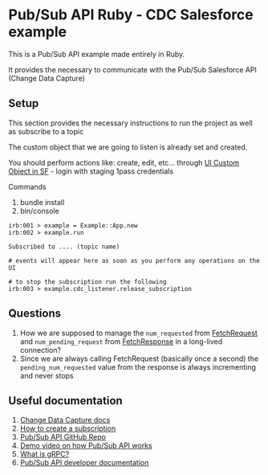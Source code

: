 # Pub/Sub API Ruby - CDC Salesforce example

This is a Pub/Sub API example made entirely in Ruby.

It provides the necessary to communicate with the Pub/Sub Salesforce API (Change Data Capture)

## Setup

This section provides the necessary instructions to run the project as well as subscribe to a topic

The custom object that we are going to listen is already set and created.

You should perform actions like: create, edit, etc... through [UI Custom Object in SF](https://renofi--stag.sandbox.lightning.force.com/lightning/o/Game__c/home) - login with staging 1pass credentials

Commands

1. bundle install
2. bin/console

```console
irb:001 > example = Example::App.new
irb:002 > example.run

Subscribed to .... (topic name)

# events will appear here as soon as you perform any operations on the UI

# to stop the subscription run the following
irb:003 > example.cdc_listener.release_subscription
```

## Questions

1. How we are supposed to manage the `num_requested` from [FetchRequest](proto/pubsub_api.proto) and `num_pending_request` from [FetchResponse](proto/pubsub_api.proto) in a long-lived connection?
2. Since we are always calling FetchRequest (basically once a second) the `pending_num_requested` value from the response is always incrementing and never stops

## Useful documentation
1. [Change Data Capture docs](https://trailhead.salesforce.com/content/learn/modules/change-data-capture)
2. [How to create a subscription](https://trailhead.salesforce.com/content/learn/modules/change-data-capture/subscribe-to-events#subscribe-using-pub-sub-api)
3. [Pub/Sub API GitHub Repo](https://github.com/forcedotcom/pub-sub-api)
4. [Demo video on how Pub/Sub API works](https://www.youtube.com/watch?v=g9P87_loVVA)
5. [What is gRPC?](https://grpc.io/docs/what-is-grpc/)
6. [Pub/Sub API developer documentation](https://developer.salesforce.com/docs/platform/pub-sub-api/overview)
